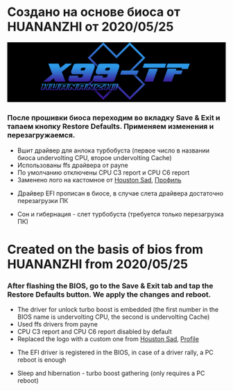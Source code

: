 # Создано на основе биоса от HUANANZHI от 2020/05/25
<p align="center">
  <img alt="HUANANZHI x99-tf logo" src="/x99_tf.png">
</p>

### После прошивки биоса переходим во вкладку Save & Exit и тапаем кнопку Restore Defaults. Применяем изменения и перезагружаемся.
* Вшит драйвер для анлока турбобуста (первое число в названии биоса undervolting CPU, второе undervolting Cache)
* Использованы ffs драйвера от payne
* По умолчанию отключены CPU C3 report и CPU C6 report
* Заменено лого на кастомное от [Houston Sad](https://vk.com/wall-114738215_1199166?hash=29fa874de48f436633), [Профиль](https://vk.com/id577675241)

+ Драйвер EFI прописан в биосе, в случае слета драйвера достаточно перезагрузки ПК
- Сон и гибернация - слет турбобуста (требуется только перезагрузка ПК)

# Created on the basis of bios from HUANANZHI from 2020/05/25

### After flashing the BIOS, go to the Save & Exit tab and tap the Restore Defaults button. We apply the changes and reboot.
* The driver for unlock turbo boost is embedded (the first number in the BIOS name is undervolting CPU, the second is undervolting Cache)
* Used ffs drivers from payne
* CPU C3 report and CPU C6 report disabled by default
* Replaced the logo with a custom one from [Houston Sad](https://vk.com/wall-114738215_1199166?hash=29fa874de48f436633), [Profile](https://vk.com/id577675241)

+ The EFI driver is registered in the BIOS, in case of a driver rally, a PC reboot is enough
- Sleep and hibernation - turbo boost gathering (only requires a PC reboot)
